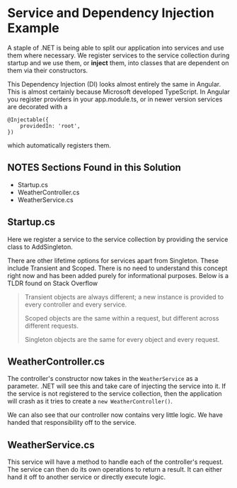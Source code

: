 # Service and Dependency Injection Example
A staple of .NET is being able to split our application into services and use them where necessary.
We register services to the service collection during startup and we use them, or **inject** them,
into classes that are dependent on them via their constructors.

This Dependency Injection (DI) looks almost entirely the same in Angular. This is almost certainly
because Microsoft developed TypeScript. In Angular you register providers in your app.module.ts, or
in newer version services are decorated with a

```
@Injectable({
    providedIn: 'root',
})
```

which automatically registers them.

## NOTES Sections Found in this Solution
* Startup.cs
* WeatherController.cs
* WeatherService.cs

## Startup.cs
Here we register a service to the service collection by providing the service class to AddSingleton.

There are other lifetime options for services apart from Singleton. These include Transient and Scoped.
There is no need to understand this concept right now and has been added purely for informational
purposes. Below is a TLDR found on Stack Overflow

> Transient objects are always different; a new instance is provided to every controller and every service.
> 
> Scoped objects are the same within a request, but different across different requests.
>
> Singleton objects are the same for every object and every request.

## WeatherController.cs
The controller's constructor now takes in the `WeatherService` as a parameter. .NET will see this and take
care of injecting the service into it. If the service is not registered to the service collection, then the
application will crash as it tries to create a `new WeatherController()`.

We can also see that our controller now contains very little logic. We have handed that responsibility off
to the service.

## WeatherService.cs
This service will have a method to handle each of the controller's request. The service can then do its
own operations to return a result. It can either hand it off to another service or directly execute logic.
